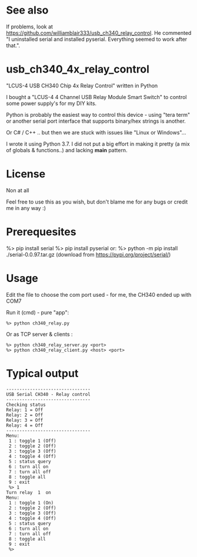 # See also
If problems, look at https://github.com/williamblair333/usb_ch340_relay_control. He commented "I uninstalled serial and installed pyserial. Everything seemed to work after that.".

# usb_ch340_4x_relay_control
"LCUS-4 USB CH340 Chip 4x Relay Control" written in Python

I bought a "LCUS-4 4 Channel USB Relay Module Smart Switch" to control some power supply's for my DIY kits.

Python is probably the easiest way to control this device - using "tera term" or another serial port interface that supports binary/hex strings is another.

Or C# / C++ .. but then we are stuck with issues like "Linux or Windows"...

I wrote it using Python 3.7.  I did not put a big effort in making it pretty (a mix of globals & functions..) and lacking __main__ pattern.

# License 
Non at all

Feel free to use this as you wish, but don't blame me for any bugs or credit me in any way :)

# Prerequesites
%> pip install serial
%> pip install pyserial
or:
%> python -m pip install ./serial-0.0.97.tar.gz (download from https://pypi.org/project/serial/)

# Usage
Edit the file to choose the com port used - for me, the CH340 ended up with COM7

Run it (cmd) - pure "app":
```
%> python ch340_relay.py
```

Or as TCP server & clients :
```
%> python ch340_relay_server.py <port>
%> python ch340_relay_client.py <host> <port>
```

# Typical output

```
--------------------------------
USB Serial CH340 - Relay control
--------------------------------
Checking status
Relay: 1 = Off
Relay: 2 = Off
Relay: 3 = Off
Relay: 4 = Off
--------------------------------
Menu:
 1 : toggle 1 (Off)
 2 : toggle 2 (Off)
 3 : toggle 3 (Off)
 4 : toggle 4 (Off)
 5 : status query
 6 : turn all on
 7 : turn all off
 8 : toggle all
 9 : exit
 %> 1
Turn relay  1  on
Menu:
 1 : toggle 1 (On)
 2 : toggle 2 (Off)
 3 : toggle 3 (Off)
 4 : toggle 4 (Off)
 5 : status query
 6 : turn all on
 7 : turn all off
 8 : toggle all
 9 : exit
 %>
```


